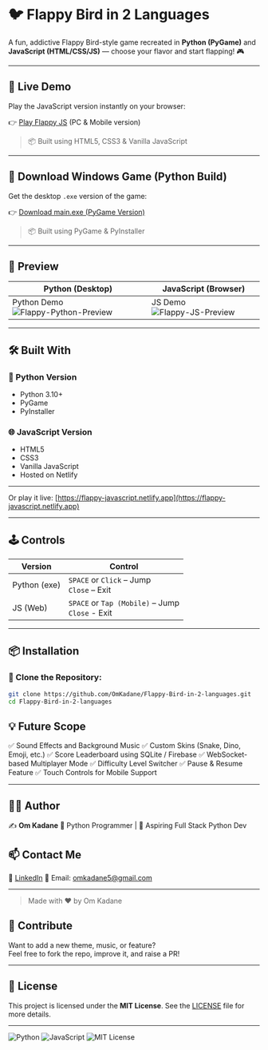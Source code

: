 # 🐦 Flappy Bird in 2 Languages

A fun, addictive Flappy Bird-style game recreated in **Python (PyGame)** and **JavaScript (HTML/CSS/JS)** — choose your flavor and start flapping! 🎮

---

## 🚀 Live Demo

Play the JavaScript version instantly on your browser:

👉 [Play Flappy JS](https://flappy-javascript.netlify.app/) (PC & Mobile version)

> 📦 Built using HTML5, CSS3 & Vanilla JavaScript

---

## 💾 Download Windows Game (Python Build)

Get the desktop `.exe` version of the game:

👉 [Download main.exe (PyGame Version)](https://github.com/OmKadane/Flappy-Bird-in-2-languages/releases/download/v1.0/main.exe)

> 📦 Built using PyGame & PyInstaller

---

## 🎥 Preview

| Python (Desktop)                          | JavaScript (Browser)                          |
|------------------------------------------|-----------------------------------------------|
| Python Demo![Flappy-Python-Preview](Flappy-Python-Preview.gif) | JS Demo![Flappy-JS-Preview](Flappy-JS-Preview.gif) |

---

## 🛠 Built With

### 🐍 Python Version
- Python 3.10+
- PyGame
- PyInstaller

### 🌐 JavaScript Version
- HTML5
- CSS3
- Vanilla JavaScript
- Hosted on Netlify

---

Or play it live: [https://flappy-javascript.netlify.app](https://flappy-javascript.netlify.app)

---

## 🕹 Controls

| Version      | Control     |
|--------------|-------------|
| Python (exe) | `SPACE` or `Click` – Jump <br> `Close` – Exit |
| JS (Web)     | `SPACE` or `Tap (Mobile)` – Jump <br> `Close` - Exit|

---

## 📦 Installation

### 🔹 Clone the Repository:
```bash
git clone https://github.com/OmKadane/Flappy-Bird-in-2-languages.git
cd Flappy-Bird-in-2-languages

```
## 💡 Future Scope

✅ Sound Effects and Background Music
✅ Custom Skins (Snake, Dino, Emoji, etc.)
✅ Score Leaderboard using SQLite / Firebase
✅ WebSocket-based Multiplayer Mode
✅ Difficulty Level Switcher
✅ Pause & Resume Feature
✅ Touch Controls for Mobile Support

---

## 🙆‍♂️ Author

✍️ **Om Kadane**
🧠 Python Programmer | 🎯 Aspiring Full Stack Python Dev

## 📫 Contact Me

🔗 [LinkedIn](https://www.linkedin.com/in/omkadanedev)
📧 Email: [omkadane5@gmail.com](mailto:omkadane5@gmail.com)

---

> Made with ❤️ by Om Kadane

## 🙌 Contribute

Want to add a new theme, music, or feature?  
Feel free to fork the repo, improve it, and raise a PR!

---

## 📄 License

This project is licensed under the **MIT License**.
See the [LICENSE](LICENSE) file for more details.

---

![Python](https://img.shields.io/badge/made%20with-Python-blue?logo=python)
![JavaScript](https://img.shields.io/badge/HTML%2FJS-Web%20Game-yellow?logo=javascript)
![MIT License](https://img.shields.io/github/license/OmKadane/Flappy-Bird-in-2-languages)
